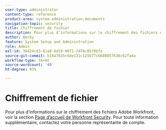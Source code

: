 ```yaml
---
user-type: administrator
content-type: reference
product-area: system-administration;documents
navigation-topic: security
title: Chiffrement de fichier
description: Pour plus d’informations sur le chiffrement des fichiers Adobe Workfront, consultez la page d’accueil de Workfront Security. Pour toute information supplémentaire, contactez votre personne représentante de compte.
author: Becky
feature: System Setup and Administration
role: Admin
exl-id: 36424cd3-61a0-4d19-9071-7d78c8570bfe
source-git-commit: b18a7835c6de131c125b77c6688057638c62fa4a
workflow-type: tm+mt
source-wordcount: '49'
ht-degree: 93%

---
```


# Chiffrement de fichier

Pour plus d’informations sur le chiffrement des fichiers Adobe Workfront, voir la section [Page d’accueil de Workfront Security](https://www.adobe.com/legal/terms/enterprise-licensing/workfront-legacy-terms.html). Pour toute information supplémentaire, contactez votre personne représentante de compte.
